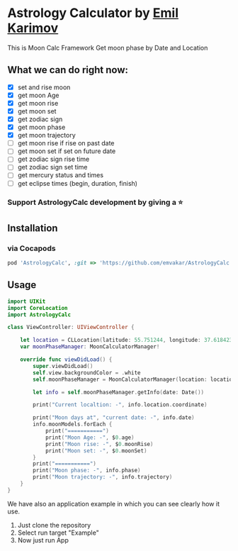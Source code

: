 # Astrology Calculator by [Emil Karimov](https://twitter.com/e_karimov)
This is Moon Calc Framework
Get moon phase by Date and Location

## What we can do right now:

- [x] set and rise moon
- [x] get moon Age
- [x] get moon rise
- [x] get moon set
- [x] get zodiac sign
- [x] get moon phase
- [x] get moon trajectory
- [ ] get moon rise if rise on past date
- [ ] get moon set if set on future date
- [ ] get zodiac sign rise time
- [ ] get zodiac sign set time
- [ ] get mercury status and times
- [ ] get eclipse times (begin, duration, finish)

### Support AstrologyCalc development by giving a ⭐️

## Installation

### via Cocapods

```ruby
pod 'AstrologyCalc', :git => 'https://github.com/emvakar/AstrologyCalc.git', :tag => 'v0.0.2', :modular_headers => true
```

## Usage

```swift
import UIKit
import CoreLocation
import AstrologyCalc

class ViewController: UIViewController {

    let location = CLLocation(latitude: 55.751244, longitude: 37.618423) // Moscow
    var moonPhaseManager: MoonCalculatorManager!

    override func viewDidLoad() {
        super.viewDidLoad()
        self.view.backgroundColor = .white
        self.moonPhaseManager = MoonCalculatorManager(location: location)

        let info = self.moonPhaseManager.getInfo(date: Date())

        print("Current localtion: -", info.location.coordinate)

        print("Moon days at", "current date: -", info.date)
        info.moonModels.forEach {
            print("===========")
            print("Moon Age: -", $0.age)
            print("Moon rise: -", $0.moonRise)
            print("Moon set: -", $0.moonSet)
        }
        print("===========")
        print("Moon phase: -", info.phase)
        print("Moon trajectory: -", info.trajectory)
    }
}
```

We have also an application example in which you can see clearly how it use.

1. Just clone the repository
2. Select run target "Example"
3. Now just run App
